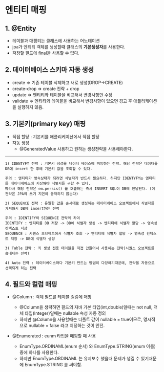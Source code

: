 # 엔티티 매핑

## 1. @Entity
- 테이블과 매핑되는 클래스에 사용하는 어노테이션
- jpa가 엔티티 객체를 생성할때 클래스의 **기본생성자**를 사용한다.
- 저장할 필드에 final을 사용할 수 없다.

## 2. 데이터베이스 스키마 자동 생성
- create => 기존 테이블 삭제하고 새로 생성(DROP->CREATE)
- create-drop => create 전략 + drop
- update => 엔티티와 테이블을 비교해서 변경사항만 수정
- validate => 엔티티와 테이블을 비교해서 변경사항이 있으면 경고 후 애플리케이션을 실행하지 않음.

## 3. 기본키(primary key) 매핑
- 직접 할당 : 기본키를 애플리케이션에서 직접 할당
- 자동 생성
  - @GeneratedValue 사용하고 원하는 생성전략을 사용해야한다.

---

    1) IDENTYFY 전략 : 기본키 생성을 데이터 베이스에 위임하는 전략. 해당 전략은 데이터를 DB에 insert 한 후에 기본키 값을 조회할 수 있다.
    
    주의 : 엔티티가 영속상태가 되려면 식별자가 반드시 필요하다. 하지만 IDENTYFY는 엔티티를 데이터베이스에 저장해야 식별자를 구할 수 있다.
    따라서 해당 전략은 em.persis() 를 호출하는 즉시 INSERT SQL이 DB에 전달된다. (이 전략은 JPA의 쓰기 지연이 동작하지 않는다)
    
    2) SEQUENCE 전략 : 유일한 값을 순서대로 생성하는 데이터베이스 오브젝트에서 식별자를 가져와서 DB에 insert하는 전략
    
    주의 : IDENTIFY와 SEQUENCE 전략의 차이
    IDENTIFY : 엔티티를 DB 저장 -> DB에 식별자 생성 -> 엔티티에 식별자 할당 -> 영속성 컨텍스트 저장
    SEQUENCE : 시퀀스 오브젝트에서 식별자 조회 -> 엔티티에 식별자 할당 -> 영속성 컨텍스트 저장 -> DB에 식별자 생성
  
    3) Table 전략 : 키 생성 전용 테이블을 직접 만들어서 사용하는 전략(시퀀스 오브젝트를 흉내내는 전략)
    
    4) Auto 전략 : 데이터베이스마다 기본키 만드는 방법이 다양하기때문에, 전략을 자동으로 선택되게 하는 전략
    
    
    
## 4. 필드와 컬럼 매핑
- @Column : 객체 필드를 테이블 컬럼에 매핑
  - @Column을 생략하면 필드의 자바 기본 타입(int,double)일때는 not null, 객체 타입(Integer)일때는 nullable 속성 자동 정의
  - 하지만 @Column을 사용할때는 디폴트 값이 nullable = true이므로, 명시적으로 nullable = false 라고 지정하는 것이 안전.

- @Enumerated : eunm 타입을 매핑할 때 사용
  - EnumType.ORDINAML(enum 순서) 와 EnumType.STRING(enum 이름) 중에 하나를 사용한다.
  - 하지만 EnumType.ORDINAML 는 유지보수 했을때 문제가 생길 수 있기때문에 EnumType.STRING 를 써야함.
